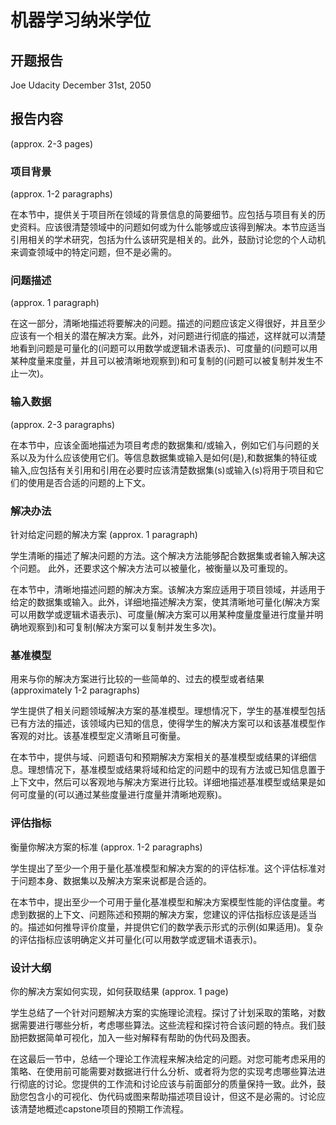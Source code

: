 # 机器学习纳米学位
## 开题报告
Joe Udacity
December 31st, 2050

## 报告内容
(approx. 2-3 pages)
### 项目背景
(approx. 1-2 paragraphs)

在本节中，提供关于项目所在领域的背景信息的简要细节。应包括与项目有关的历史资料。应该很清楚领域中的问题如何或为什么能够或应该得到解决。本节应适当引用相关的学术研究，包括为什么该研究是相关的。此外，鼓励讨论您的个人动机来调查领域中的特定问题，但不是必需的。
### 问题描述
(approx. 1 paragraph)

在这一部分，清晰地描述将要解决的问题。描述的问题应该定义得很好，并且至少应该有一个相关的潜在解决方案。此外，对问题进行彻底的描述，这样就可以清楚地看到问题是可量化的(问题可以用数学或逻辑术语表示)、可度量的(问题可以用某种度量来度量，并且可以被清晰地观察到)和可复制的(问题可以被复制并发生不止一次)。

### 输入数据
(approx. 2-3 paragraphs)

在本节中，应该全面地描述为项目考虑的数据集和/或输入，例如它们与问题的关系以及为什么应该使用它们。等信息数据集或输入是如何(是),和数据集的特征或输入,应包括有关引用和引用在必要时应该清楚数据集(s)或输入(s)将用于项目和它们的使用是否合适的问题的上下文。
### 解决办法
针对给定问题的解决方案
(approx. 1 paragraph)

学生清晰的描述了解决问题的方法。这个解决方法能够配合数据集或者输入解决这个问题。 此外，还要求这个解决方法可以被量化，被衡量以及可重现的。

在本节中，清晰地描述问题的解决方案。该解决方案应适用于项目领域，并适用于给定的数据集或输入。此外，详细地描述解决方案，使其清晰地可量化(解决方案可以用数学或逻辑术语表示)、可度量(解决方案可以用某种度量度量进行度量并明确地观察到)和可复制(解决方案可以复制并发生多次)。

### 基准模型
用来与你的解决方案进行比较的一些简单的、过去的模型或者结果
(approximately 1-2 paragraphs)

学生提供了相关问题领域解决方案的基准模型。理想情况下，学生的基准模型包括已有方法的描述，该领域内已知的信息，使得学生的解决方案可以和该基准模型作客观的对比。该基准模型定义清晰且可衡量。

在本节中，提供与域、问题语句和预期解决方案相关的基准模型或结果的详细信息。理想情况下，基准模型或结果将域和给定的问题中的现有方法或已知信息置于上下文中，然后可以客观地与解决方案进行比较。详细地描述基准模型或结果是如何可度量的(可以通过某些度量进行度量并清晰地观察)。

### 评估指标
衡量你解决方案的标准
(approx. 1-2 paragraphs)

学生提出了至少一个用于量化基准模型和解决方案的的评估标准。这个评估标准对于问题本身、数据集以及解决方案来说都是合适的。

在本节中，提出至少一个可用于量化基准模型和解决方案模型性能的评估度量。考虑到数据的上下文、问题陈述和预期的解决方案，您建议的评估指标应该是适当的。描述如何推导评价度量，并提供它们的数学表示形式的示例(如果适用)。复杂的评估指标应该明确定义并可量化(可以用数学或逻辑术语表示)。

### 设计大纲
你的解决方案如何实现，如何获取结果
(approx. 1 page)

学生总结了一个针对问题解决方案的实施理论流程。探讨了计划采取的策略，对数据需要进行哪些分析，考虑哪些算法。这些流程和探讨符合该问题的特点。我们鼓励把数据简单可视化，加入一些对解释有帮助的伪代码及图表。

在这最后一节中，总结一个理论工作流程来解决给定的问题。对您可能考虑采用的策略、在使用前可能需要对数据进行什么分析、或者将为您的实现考虑哪些算法进行彻底的讨论。您提供的工作流和讨论应该与前面部分的质量保持一致。此外，鼓励您包含小的可视化、伪代码或图来帮助描述项目设计，但这不是必需的。讨论应该清楚地概述capstone项目的预期工作流程。
